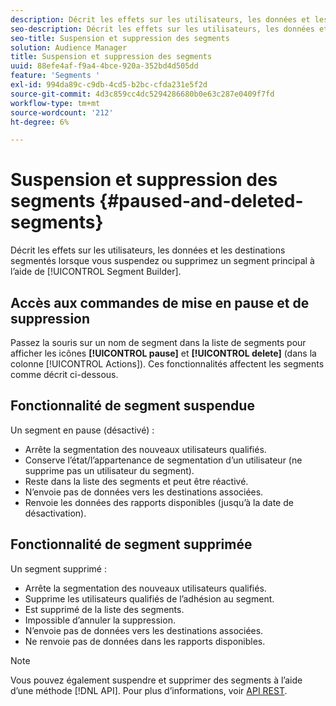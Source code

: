 ```yaml
---
description: Décrit les effets sur les utilisateurs, les données et les destinations segmentés lorsque vous suspendez ou supprimez un segment principal à l’aide du créateur de segments.
seo-description: Décrit les effets sur les utilisateurs, les données et les destinations segmentés lorsque vous suspendez ou supprimez un segment principal à l’aide du créateur de segments.
seo-title: Suspension et suppression des segments
solution: Audience Manager
title: Suspension et suppression des segments
uuid: 88efe4af-f9a4-4bce-920a-352bd4d505dd
feature: 'Segments '
exl-id: 994da89c-c9db-4cd5-b2bc-cfda231e5f2d
source-git-commit: 4d3c859cc4dc5294286680b0e63c287e0409f7fd
workflow-type: tm+mt
source-wordcount: '212'
ht-degree: 6%

---
```


# Suspension et suppression des segments {#paused-and-deleted-segments}

Décrit les effets sur les utilisateurs, les données et les destinations segmentés lorsque vous suspendez ou supprimez un segment principal à l’aide de [!UICONTROL Segment Builder].

## Accès aux commandes de mise en pause et de suppression

Passez la souris sur un nom de segment dans la liste de segments pour afficher les icônes **[!UICONTROL pause]** et **[!UICONTROL delete]** (dans la colonne [!UICONTROL Actions]). Ces fonctionnalités affectent les segments comme décrit ci-dessous.

## Fonctionnalité de segment suspendue

Un segment en pause (désactivé) :

* Arrête la segmentation des nouveaux utilisateurs qualifiés.
* Conserve l’état/l’appartenance de segmentation d’un utilisateur (ne supprime pas un utilisateur du segment).
* Reste dans la liste des segments et peut être réactivé.
* N’envoie pas de données vers les destinations associées.
* Renvoie les données des rapports disponibles (jusqu’à la date de désactivation).

## Fonctionnalité de segment supprimée

Un segment supprimé :

* Arrête la segmentation des nouveaux utilisateurs qualifiés.
* Supprime les utilisateurs qualifiés de l’adhésion au segment.
* Est supprimé de la liste des segments.
* Impossible d’annuler la suppression.
* N’envoie pas de données vers les destinations associées.
* Ne renvoie pas de données dans les rapports disponibles.

>[!NOTE]
>
>Vous pouvez également suspendre et supprimer des segments à l’aide d’une méthode [!DNL API]. Pour plus d’informations, voir [API REST](../../api/rest-api-main/rest-api-main.md).
